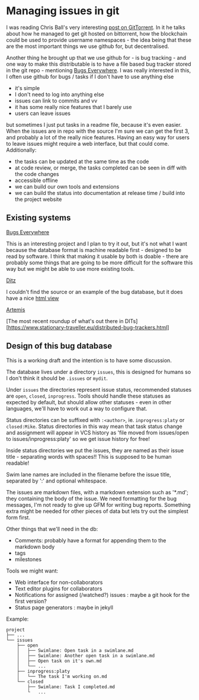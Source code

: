 Managing issues in git
======================

I was reading Chris Ball's very interesting
[post on GitTorrent](http://blog.printf.net/articles/2015/05/29/announcing-gittorrent-a-decentralized-github/).
In it he talks about how he managed to get git hosted on bittorrent, how the blockchain could be used to provide
username namespaces - the idea being that these are the most important things we use github for, but decentralised.

Another thing he brought up that we use github for - is bug tracking - and one way to make this distributable is to have
a file based bug tracker stored in the git repo - mentioning [Bugs Everywhere](http://bugseverywhere.org/). I was really
interested in this, I often use github for bugs / tasks if I don't have to use anything else

- it's simple
- I don't need to log into anything else
- issues can link to commits and vv
- it has some really nice features that I barely use
- users can leave issues

but sometimes I just put tasks in a readme file, because it's even easier. When the issues are in repo with the source
I'm sure we can get the first 3, and probably a lot of the really nice features. Having an easy way for users to leave
issues might require a web interface, but that could come. Additionally:

- the tasks can be updated at the same time as the code
- at code review, or merge, the tasks completed can be seen in diff with the code changes
- accessible offline
- we can build our own tools and extensions
- we can build the status into documentation at release time / build into the project website

Existing systems
----------------

[Bugs Everywhere](http://bugseverywhere.org/)

This is an interesting project and I plan to try it out, but it's not what I want because the database format is
machine readable first - designed to be read by software. I think that making it usable by both is doable - there are
probably some things that are going to be more difficult for the software this way but we might be able to use more
existing tools.

[Ditz](http://ditz.rubyforge.org/)

I couldn't find the source or an example of the bug database, but it does have a nice [html view](http://ditz.rubyforge.org/ditz/)

[Artemis](https://mercurial.selenic.com/wiki/ArtemisExtension)


[The most recent roundup of what's out there in DITs][https://www.stationary-traveller.eu/distributed-bug-trackers.html]


Design of this bug database
---------------------------

This is a working draft and the intention is to have some discussion.

The database lives under a directory `issues`, this is designed for humans so I don't think it should be `.issues` or `mydit`.

Under `issues` the directories represent issue status, recommended statuses are `open`, `closed`, `inprogress`. Tools
should handle these statuses as expected by default, but should allow other statuses - even in other languages, we'll
 have to work out a way to configure that.

Status directories can be suffixed with `:<author>`, ie. `inprogress:platy` or `closed:Mike`. Status directories in this
way mean that task status change and assignment will appear in VCS history as
'file moved from issues/open to issues/inprogress:platy' so we get issue history for free!

Inside status directories we put the issues, they are named as their issue title - separating words with spaces!! This
is supposed to be human readable!

Swim lane names are included in the filename before the issue title, separated by ':' and optional whitespace.

The issues are markdown files, with a markdown extension such as '*.md'; they containing the body of the issue. We need formatting for the bug messages, I'm not ready to give up GFM for writing bug reports. Something extra might be needed for other pieces of data but lets try out the simplest form first.

Other things that we'll need in the db:

- Comments: probably have a format for appending them to the markdown body
- tags
- milestones

Tools we might want:

- Web interface for non-collaborators
- Text editor plugins for collaborators
- Notifications for assigned (/watched?) issues : maybe a git hook for the first version?
- Status page generators : maybe in jekyll

Example:
```
project
├── ...
└── issues
    ├── open
    │   ├── Swimlane: Open task in a swimlane.md
    │   ├── Swimlane: Another open task in a swimlane.md
    │   ├── Open task on it's own.md
    │   └── ...
    ├── inprogress:platy
    │   └── The task I'm working on.md
    └── closed
        ├── Swimlane: Task I completed.md
        └   ...
```
